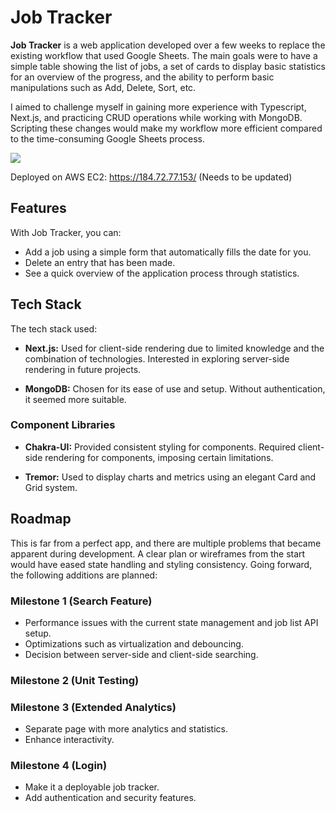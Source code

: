 # Job Tracker

**Job Tracker** is a web application developed over a few weeks to replace the existing workflow that used Google Sheets. The main goals were to have a simple table showing the list of jobs, a set of cards to display basic statistics for an overview of the progress, and the ability to perform basic manipulations such as Add, Delete, Sort, etc.

I aimed to challenge myself in gaining more experience with Typescript, Next.js, and practicing CRUD operations while working with MongoDB. Scripting these changes would make my workflow more efficient compared to the time-consuming Google Sheets process.

![](https://github.com/abematt/Job-Application-Tracker/blob/main/scrnli_12_29_2023_9-39-35%20AM.gif)

Deployed on AWS EC2: https://184.72.77.153/ (Needs to be updated)
## Features

With Job Tracker, you can:

- Add a job using a simple form that automatically fills the date for you.
- Delete an entry that has been made.
- See a quick overview of the application process through statistics.

## Tech Stack

The tech stack used:

- **Next.js:** Used for client-side rendering due to limited knowledge and the combination of technologies. Interested in exploring server-side rendering in future projects.
  
- **MongoDB:** Chosen for its ease of use and setup. Without authentication, it seemed more suitable.

### Component Libraries

- **Chakra-UI:** Provided consistent styling for components. Required client-side rendering for components, imposing certain limitations.

- **Tremor:** Used to display charts and metrics using an elegant Card and Grid system.

## Roadmap

This is far from a perfect app, and there are multiple problems that became apparent during development. A clear plan or wireframes from the start would have eased state handling and styling consistency. Going forward, the following additions are planned:

### Milestone 1 (Search Feature)

- Performance issues with the current state management and job list API setup.
- Optimizations such as virtualization and debouncing.
- Decision between server-side and client-side searching.

### Milestone 2 (Unit Testing)

### Milestone 3 (Extended Analytics)

- Separate page with more analytics and statistics.
- Enhance interactivity.

### Milestone 4 (Login)

- Make it a deployable job tracker.
- Add authentication and security features.
